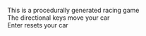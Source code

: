 This is a procedurally generated racing game  
The directional keys move your car  
Enter resets your car